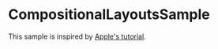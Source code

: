 # CompositionalLayoutsSample

This sample is inspired by [Apple's tutorial](https://developer.apple.com/documentation/uikit/views_and_controls/collection_views/implementing_modern_collection_views).
